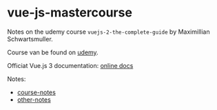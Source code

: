 # vue-js-mastercourse

Notes on the udemy course `vuejs-2-the-complete-guide` by Maximillian Schwartsmuller.

Course van be found on [udemy](https://www.udemy.com/share/101WAS3@e4EM9CZ1mnozegcpVHsfRpmjCZU6NTlb--VE7mLi5sGY_nJs4QqggSPnT3c3lLWu/).

Officiat Vue.js 3 documentation: [online docs](https://v3.vuejs.org/)

Notes: 
- [course-notes](./notes/course-notes.md)
- [other-notes](./notes/other-notes.md)
